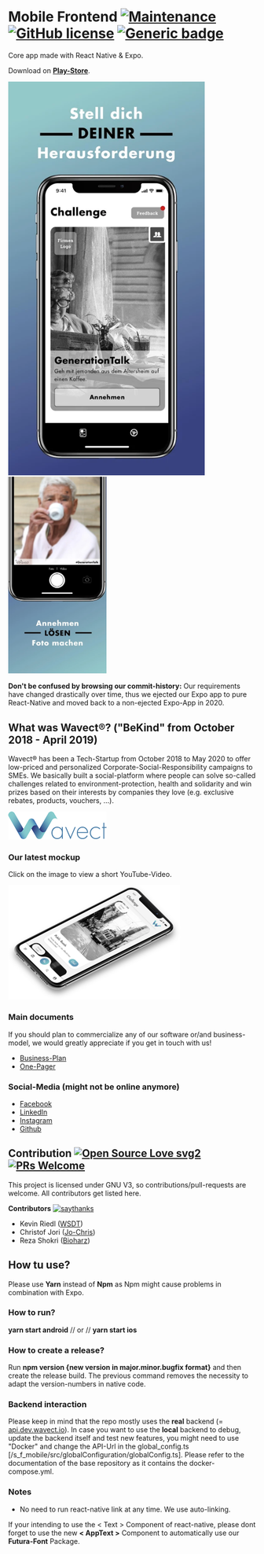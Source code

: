 # Mobile Frontend [![Maintenance](https://img.shields.io/badge/Maintained%3F-no-red.svg)](https://bitbucket.org/lbesson/ansi-colors) [![GitHub license](https://img.shields.io/github/license/wsdt/Wavect__s_f_mobile.svg)](https://github.com/wsdt/Wavect__s_f_mobile/blob/master/LICENSE) [![Generic badge](https://img.shields.io/badge/Made%20with-React%20Native-green)](https://reactnative.dev/)

Core app made with React Native & Expo. 

Download on **[Play-Store](https://play.google.com/apps/testing/com.wavect)**.

  <img src="https://github.com/wsdt/Wavect__s_f_mobile/blob/master/Docs/Screenshot_1.webp?raw=true" width="400" /> <img src="https://github.com/wsdt/Wavect__s_f_mobile/blob/master/Docs/Screenshot_2.webp?raw=true" width="200" />

**Don't be confused by browsing our commit-history:** 
Our requirements have changed drastically over time, thus we ejected our Expo app to pure React-Native and moved back to a non-ejected Expo-App in 2020. 

## What was Wavect®? ("BeKind" from October 2018 - April 2019)
Wavect® has been a Tech-Startup from October 2018 to May 2020 to offer low-priced and personalized Corporate-Social-Responsibility campaigns to SMEs. We basically built a social-platform where people can solve so-called challenges related to environment-protection, health and solidarity and win prizes based on their interests by companies they love (e.g. exclusive rebates, products, vouchers, ...).

![Image Wavect_Logo](https://github.com/wsdt/Wavect_Base/blob/master/files_github/Marketing/Corporate-Identity/01_Logo/color/combination-mark/png/Logo_WAVECT_color_comb-m_200.png)

### Our latest mockup
Click on the image to view a short YouTube-Video.

[![Wavect - Mockup](https://github.com/wsdt/Wavect_Base/blob/master/files_github/Marketing/Corporate-Identity/15_Prototype/Wireframes_Mockups_Design/20190925_MariellasMockup.png)](https://youtu.be/xrLBjZwvPRU "Wavect - Mockup")


### Main documents
If you should plan to commercialize any of our software or/and business-model, we would greatly appreciate if you get in touch with us!
* [Business-Plan](https://github.com/wsdt/Wavect_Base/blob/master/files_github/Wavect_BusinessPlan.pdf)
* [One-Pager](https://github.com/wsdt/Wavect_Base/blob/master/files_github/Konzept_OnePager.pdf)


### Social-Media (might not be online anymore)
* [Facebook](https://www.facebook.com/wavect/)
* [LinkedIn](https://www.linkedin.com/company/wavect)
* [Instagram](https://www.instagram.com/wavect.io)
* [Github](https://github.com/bekind-austria)


## Contribution [![Open Source Love svg2](https://badges.frapsoft.com/os/v2/open-source.svg?v=103)](https://github.com/ellerbrock/open-source-badges/) [![PRs Welcome](https://img.shields.io/badge/PRs-welcome-brightgreen.svg?style=flat-square)](http://makeapullrequest.com)

This project is licensed under GNU V3, so contributions/pull-requests are welcome. All contributors get listed here. 

**Contributors** [![saythanks](https://img.shields.io/badge/say-thanks-ff69b4.svg)](https://saythanks.io/to/kennethreitz)
- Kevin Riedl ([WSDT](https://github.com/wsdt))
- Christof Jori ([Jo-Chris](https://github.com/Jo-Chris))
- Reza Shokri ([Bioharz](https://github.com/bioharz))


## How tu use?
Please use **Yarn** instead of **Npm** as Npm might cause problems in combination with Expo. 

### How to run?
**yarn start android** // or // **yarn start ios**

### How to create a release?
Run **npm version {new version in major.minor.bugfix format}** and then create the release build. The previous command 
removes the necessity to adapt the version-numbers in native code. 

### Backend interaction
Please keep in mind that the repo mostly uses the **real** backend (= [api.dev.wavect.io](https://api.dev.wavect.io)). 
In case you want to use the **local** backend to debug, update the backend itself and test new features, you might
need to use "Docker" and change the API-Url in the global_config.ts [/s_f_mobile/src/globalConfiguration/globalConfig.ts]. 
Please refer to the documentation of the base repository as it contains the docker-compose.yml.

### Notes
* No need to run react-native link at any time. We use auto-linking.

If your intending to use the < Text > Component of react-native, please dont forget to use the new **< AppText >** Component to automatically use our **Futura-Font** Package.
